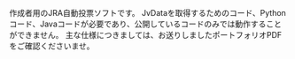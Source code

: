 作成者用のJRA自動投票ソフトです。
JvDataを取得するためのコード、Pythonコード、Javaコードが必要であり、公開しているコードのみでは動作することができません。
主な仕様につきましては、お送りしましたポートフォリオPDFをご確認くださいませ。

